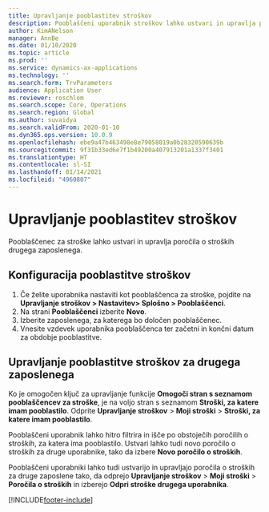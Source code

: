 ```yaml
---
title: Upravljanje pooblastitev stroškov
description: Pooblaščeni uporabnik stroškov lahko ustvari in upravlja poročila o stroških za drugega zaposlenega v organizaciji.
author: KimANelson
manager: AnnBe
ms.date: 01/10/2020
ms.topic: article
ms.prod: ''
ms.service: dynamics-ax-applications
ms.technology: ''
ms.search.form: TrvParameters
audience: Application User
ms.reviewer: roschlom
ms.search.scope: Core, Operations
ms.search.region: Global
ms.author: suvaidya
ms.search.validFrom: 2020-01-10
ms.dyn365.ops.version: 10.0.9
ms.openlocfilehash: ebe9a47b463498e8e79058019a0b28320590639b
ms.sourcegitcommit: 9f31b33ed6e7f1b49200a407913201a1337f3401
ms.translationtype: HT
ms.contentlocale: sl-SI
ms.lasthandoff: 01/14/2021
ms.locfileid: "4960807"
---
```

# <a name="manage-expense-delegation"></a>Upravljanje pooblastitev stroškov

Pooblaščenec za stroške lahko ustvari in upravlja poročila o stroških drugega zaposlenega.

## <a name="configure-expense-delegation"></a>Konfiguracija pooblastitve stroškov

1. Če želite uporabnika nastaviti kot pooblaščenca za stroške, pojdite na **Upravljanje stroškov > Nastavitev> Splošno > Pooblaščenci**.
2. Na strani **Pooblaščenci** izberite **Novo**.
3. Izberite zaposlenega, za katerega bo določen pooblaščenec. 
4. Vnesite vzdevek uporabnika pooblaščenca ter začetni in končni datum za obdobje pooblastitve.

## <a name="manage-expense-delegation-for-another-employee"></a>Upravljanje pooblastitve stroškov za drugega zaposlenega

Ko je omogočen ključ za upravljanje funkcije **Omogoči stran s seznamom pooblaščencev za stroške**, je na voljo stran s seznamom **Stroški, za katere imam pooblastilo**. Odprite **Upravljanje stroškov** > **Moji stroški** > **Stroški, za katere imam pooblastilo**.

Pooblaščeni uporabnik lahko hitro filtrira in išče po obstoječih poročilih o stroških, za katera ima pooblastilo. Ustvari lahko tudi novo poročilo o stroških za druge uporabnike, tako da izbere **Novo poročilo o stroških**.

Pooblaščeni uporabniki lahko tudi ustvarijo in upravljajo poročila o stroških za druge zaposlene tako, da odprejo **Upravljanje stroškov** > **Moji stroški** > **Poročila o stroških** in izberejo **Odpri stroške drugega uporabnika**.


[!INCLUDE[footer-include](../includes/footer-banner.md)]